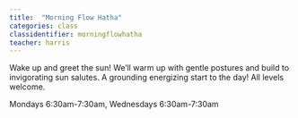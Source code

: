 ```yaml
---
title:  "Morning Flow Hatha"
categories: class
classidentifier: morningflowhatha
teacher: harris
---
```

Wake up and greet the sun! We’ll warm up with gentle postures and build to invigorating sun salutes. A grounding energizing start to the day! All levels welcome.

Mondays 6:30am-7:30am, Wednesdays 6:30am-7:30am
